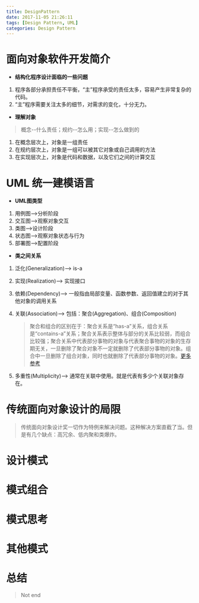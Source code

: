 ```yaml
---
title: DesignPattern
date: 2017-11-05 21:26:11
tags: [Design Pattern, UML]
categories: Design Pattern
---
```

#  面向对象软件开发简介     
* **结构化程序设计面临的一些问题**       
1.  程序各部分承担责任不平衡，“主”程序承受的责任太多，容易产生非常复杂的代码。     
2.  “主”程序需要关注太多的细节，对需求的变化，十分无力。     
* **理解对象**    
> 概念--什么责任；规约--怎么用；实现--怎么做到的    
1. 在概念层次上，对象是一组责任       
2. 在规约层次上，对象是一组可以被其它对象或自己调用的方法        
3. 在实现层次上，对象是代码和数据，以及它们之间的计算交互        
#  UML 统一建模语言
* **UML图类型**     
1. 用例图-->分析阶段      
2. 交互图-->观察对象交互      
3. 类图-->设计阶段     
4. 状态图-->观察对象状态与行为        
5. 部署图-->配置阶段      
* **类之间关系**         
1. 泛化(Generalization)--> is-a     
2. 实现(Realization)--> 实现接口     
3. 依赖(Dependency)--> 一般指由局部变量、函数参数、返回值建立的对于其他对象的调用关系      
4. 关联(Association)--> 包括：聚合(Aggregation)、组合(Composition)     
    > 聚合和组合的区别在于：聚合关系是“has-a”关系，组合关系是“contains-a”关系；聚合关系表示整体与部分的关系比较弱，而组合比较强；聚合关系中代表部分事物的对象与代表聚合事物的对象的生存期无关，一旦删除了聚合对象不一定就删除了代表部分事物的对象。组合中一旦删除了组合对象，同时也就删除了代表部分事物的对象。[更多参考](http://www.uml.org.cn/oobject/201104212.asp)        

5. 多重性(Multiplicity)--> 通常在关联中使用。就是代表有多少个关联对象存在。       
#  传统面向对象设计的局限       
> 传统面向对象设计奖一切作为特例来解决问题。这种解决方案直截了当。但是有几个缺点：高冗余、低内聚和类爆炸。       
# 设计模式      
# 模式组合      
# 模式思考       
# 其他模式      
# 总结    

> Not end
